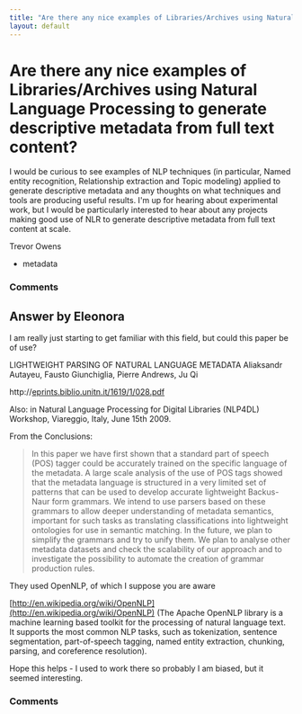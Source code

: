 ```yaml
---
title: "Are there any nice examples of Libraries/Archives using Natural Language Processing to generate descriptive metadata from full text content?"
layout: default
---
```

Are there any nice examples of Libraries/Archives using Natural Language Processing to generate descriptive metadata from full text content?
=====================
I would be curious to see examples of NLP techniques (in particular,
Named entity recognition, Relationship extraction and Topic modeling)
applied to generate descriptive metadata and any thoughts on what
techniques and tools are producing useful results. I'm up for hearing
about experimental work, but I would be particularly interested to hear
about any projects making good use of NLR to generate descriptive
metadata from full text content at scale.

Trevor Owens

<ul class="tags"><li class="tag">metadata</li></ul>

### Comments ###


Answer by Eleonora
----------------
I am really just starting to get familiar with this field, but could
this paper be of use?

LIGHTWEIGHT PARSING OF NATURAL LANGUAGE METADATA Aliaksandr Autayeu,
Fausto Giunchiglia, Pierre Andrews, Ju Qi

http://[eprints.biblio.unitn.it/1619/1/028.pdf](http://eprints.biblio.unitn.it/1619/1/028.pdf)

Also: in Natural Language Processing for Digital Libraries (NLP4DL)
Workshop, Viareggio, Italy, June 15th 2009.

From the Conclusions:

> In this paper we have first shown that a standard part of speech (POS)
> tagger could be accurately trained on the specific language of the
> metadata. A large scale analysis of the use of POS tags showed that
> the metadata language is structured in a very limited set of patterns
> that can be used to develop accurate lightweight Backus-Naur form
> grammars. We intend to use parsers based on these grammars to allow
> deeper understanding of metadata semantics, important for such tasks
> as translating classifications into lightweight ontologies for use in
> semantic matching. In the future, we plan to simplify the grammars and
> try to unify them. We plan to analyse other metadata datasets and
> check the scalability of our approach and to investigate the
> possibility to automate the creation of grammar production rules.

They used OpenNLP, of which I suppose you are aware

[http://en.wikipedia.org/wiki/OpenNLP](http://en.wikipedia.org/wiki/OpenNLP)
(The Apache OpenNLP library is a machine learning based toolkit for the
processing of natural language text. It supports the most common NLP
tasks, such as tokenization, sentence segmentation, part-of-speech
tagging, named entity extraction, chunking, parsing, and coreference
resolution).

Hope this helps - I used to work there so probably I am biased, but it
seemed interesting.

### Comments ###

